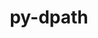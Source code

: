 ---
title: "py-dpath"
layout: cache
categories: [package, develop-2024-02-18]
meta: {"versions": ["2.0.1"], "compilers": ["gcc@=7.3.1"], "oss": ["amzn2"], "platforms": ["linux"], "targets": ["aarch64", "neoverse_n1", "x86_64_v3"], "stacks": ["aws-isc", "aws-isc-aarch64", "root"], "num_specs": 3, "num_specs_by_stack": {"aws-isc-aarch64": 2, "root": 3, "aws-isc": 1}}
spec_details: [{"hash": "ahbtsoisx7o7rpg5qo4tzpunyvk6t3zi", "compiler": "gcc@=7.3.1", "versions": ["2.0.1"], "os": "amzn2", "platform": "linux", "target": "aarch64", "variants": ["build_system=python_pip"], "stacks": ["aws-isc-aarch64", "root"], "size": "-", "tarball": "https://binaries.spack.io/releases/develop-2024-02-18/build_cache/linux-amzn2-aarch64/gcc-7.3.1/py-dpath-2.0.1/linux-amzn2-aarch64-gcc-7.3.1-py-dpath-2.0.1-ahbtsoisx7o7rpg5qo4tzpunyvk6t3zi.spack"}, {"hash": "c6uplyogo7u5cralbnb6ss4tqz72dphh", "compiler": "gcc@=7.3.1", "versions": ["2.0.1"], "os": "amzn2", "platform": "linux", "target": "neoverse_n1", "variants": ["build_system=python_pip"], "stacks": ["aws-isc-aarch64", "root"], "size": "-", "tarball": "https://binaries.spack.io/releases/develop-2024-02-18/build_cache/linux-amzn2-neoverse_n1/gcc-7.3.1/py-dpath-2.0.1/linux-amzn2-neoverse_n1-gcc-7.3.1-py-dpath-2.0.1-c6uplyogo7u5cralbnb6ss4tqz72dphh.spack"}, {"hash": "s2o56cqcqxgyihalhyybxv3nbfg4qvug", "compiler": "gcc@=7.3.1", "versions": ["2.0.1"], "os": "amzn2", "platform": "linux", "target": "x86_64_v3", "variants": ["build_system=python_pip"], "stacks": ["root", "aws-isc"], "size": "-", "tarball": "https://binaries.spack.io/releases/develop-2024-02-18/build_cache/linux-amzn2-x86_64_v3/gcc-7.3.1/py-dpath-2.0.1/linux-amzn2-x86_64_v3-gcc-7.3.1-py-dpath-2.0.1-s2o56cqcqxgyihalhyybxv3nbfg4qvug.spack"}]
---